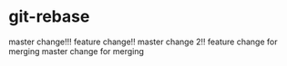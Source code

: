 # git-rebase
master change!!!
feature change!!
master change 2!!
feature change for merging
master change for merging
